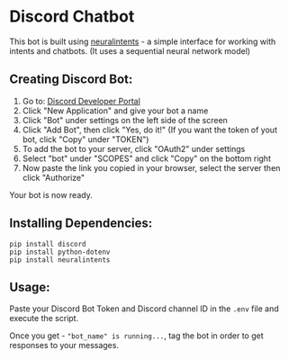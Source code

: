 # Discord Chatbot
This bot is built using [neuralintents](https://github.com/NeuralNine/neuralintents) - a simple interface for working with intents and chatbots. (It uses a sequential neural network model)


## Creating Discord Bot:
1. Go to: [Discord Developer Portal](https://discord.com/developers/application)
2. Click "New Application" and give your bot a name
3. Click "Bot" under settings on the left side of the screen
4. Click "Add Bot", then click "Yes, do it!"
(If you want the token of yout bot, click "Copy" under "TOKEN")
5. To add the bot to your server, click "OAuth2" under settings
6. Select "bot" under "SCOPES" and click "Copy" on the bottom right
7. Now paste the link you copied in your browser, select the server then click "Authorize"

Your bot is now ready.


## Installing Dependencies:
```
pip install discord
pip install python-dotenv
pip install neuralintents
```

## Usage:
Paste your Discord Bot Token and Discord channel ID in the `.env` file and execute the script.

Once you get - `"bot_name" is running...`, tag the bot in order to get responses to your messages.
